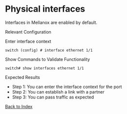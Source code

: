 # Physical interfaces

Interfaces in Mellanox are enabled by default.

Relevant Configuration 

Enter interface context 

```
switch (config) # interface ethernet 1/1
```

Show Commands to Validate Functionality 

```
switch# show interfaces ethernet 1/1
```

Expected Results 

* Step 1: You can enter the interface context for the port 
* Step 2: You can establish a link with a partner
* Step 3: You can pass traffic as expected 

[Back to Index](../index.md)
